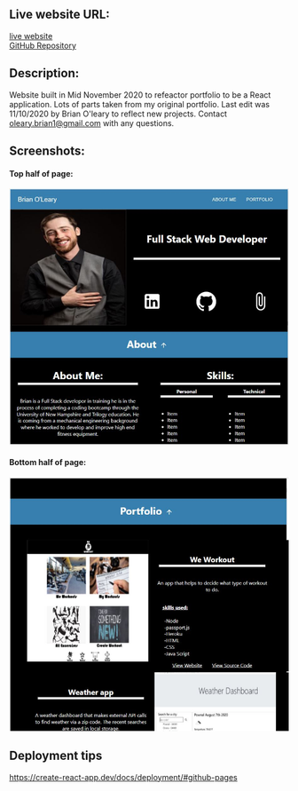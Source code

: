 
## Live website URL:
[live website](https://boleary1.github.io/boleary-portfolio/)
</br>
[GitHub Repository](https://github.com/boleary1/boleary-portfolio)



## **Description:**
Website built in Mid November 2020 to refeactor portfolio to be a React application.  Lots of parts taken from my original portfolio.
Last edit was 11/10/2020 by Brian O'leary to reflect new projects.  Contact oleary.brian1@gmail.com with any questions.

## **Screenshots:**
#### Top half of page:
  ![Top half of page](https://github.com/boleary1/boleary-portfolio/blob/main/screenshot-1.JPG?raw=true)

#### Bottom half of page:
  ![Top half of page](https://github.com/boleary1/boleary-portfolio/blob/main/screenshot-2.JPG?raw=true)





## Deployment tips
https://create-react-app.dev/docs/deployment/#github-pages